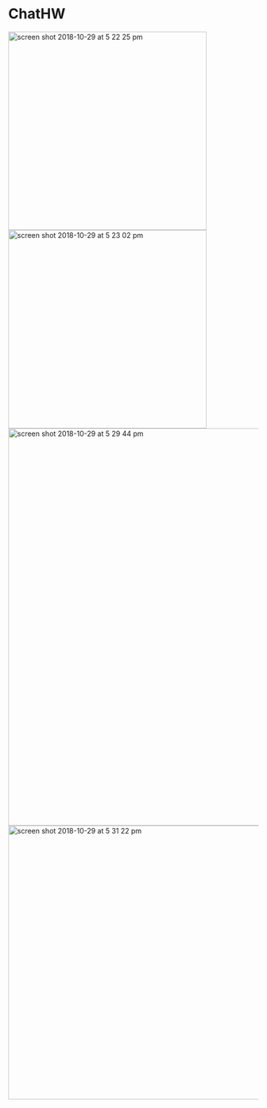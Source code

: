 # ChatHW

  <img width="399" alt="screen shot 2018-10-29 at 5 22 25 pm" src="https://user-images.githubusercontent.com/33597605/47660869-9bcdb480-dba0-11e8-94f7-cfaeefa638d7.png">

<img width="399" alt="screen shot 2018-10-29 at 5 23 02 pm" src="https://user-images.githubusercontent.com/33597605/47660873-a425ef80-dba0-11e8-9c3d-4df8264b02c9.png">

<img width="799" alt="screen shot 2018-10-29 at 5 29 44 pm" src="https://user-images.githubusercontent.com/33597605/47660880-ab4cfd80-dba0-11e8-9c24-5f1208d1a10b.png">

<img width="551" alt="screen shot 2018-10-29 at 5 31 22 pm" src="https://user-images.githubusercontent.com/33597605/47660899-b43dcf00-dba0-11e8-89aa-7726b6511748.png">
